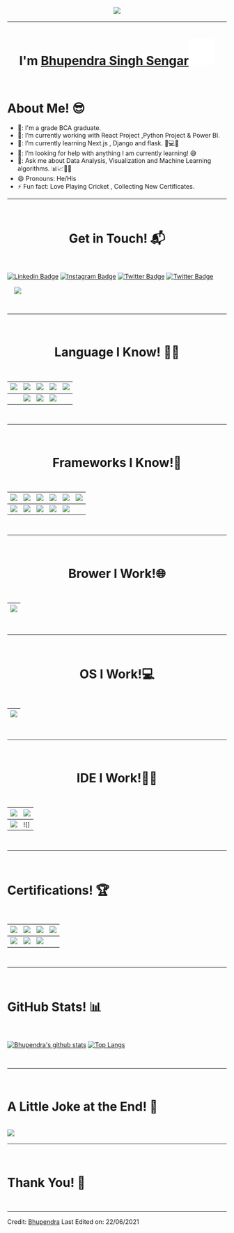 <p align="center">
  <img src="https://miro.medium.com/max/2048/1*OohqW5DGh9CQS4hLY5FXzA.png" height="230"/>
</p>
<hr>
<h1 align="center">I'm <a href="https://github.com/Aryagm">Bhupendra Singh Sengar<a><img src="https://github.com/Kathryn-Jie/Kathryn-Jie/blob/main/wave.gif" width="60px"/></h1>
<Br>
<h1>About Me! 😎</h1>

- 🏫: I'm a grade BCA graduate.
- 🔭: I’m currently working with React Project ,Python Project & Power BI.
- 🌱: I’m currently learning Next.js , Django and flask. 🧠💻🤖
- 🤔: I’m looking for help with anything I am currently learning! 😅
- 💬: Ask me about Data Analysis, Visualization and Machine Learning algorithms. 📊📈🤖🧠
- 😄  Pronouns: He/His
- ⚡  Fun fact: Love Playing Cricket , Collecting New Certificates.
  
<hr>
<Br>
<h1 align="center">Get in Touch! 📬</h1>
<Br>
<p align="center">
  
[![Linkedin Badge](https://img.shields.io/badge/LinkedIn-0077B5?style=for-the-badge&logo=linkedin&logoColor=white=https://www.linkedin.com/in/bhupendra-singh-sengar-20a59b184/)](https://www.linkedin.com/in/bhupendra-singh-sengar-20a59b184/)
[![Instagram Badge](https://img.shields.io/badge/Instagram-E4405F?style=for-the-badge&logo=instagram&logoColor=white=https://www.instagram.com/innocent_cute_handsome/)](https://www.instagram.com/innocent_cute_handsome/)
[![Twitter Badge](https://img.shields.io/badge/Twitter-1DA1F2?style=for-the-badge&logo=twitter&logoColor=white=https://www.twitter.com/Bhupendra000888)](https://www.twitter.com/Bhupendra000888)
[![Twitter Badge](https://img.shields.io/badge/Codepen-000000?style=for-the-badge&logo=codepen&logoColor=white=https://www.twitter.com/bhupendra-singh-sengar)](https://www.twitter.com/bhupendra-singh-sengar)
  
 &nbsp;&nbsp;&nbsp;  <a href="mailto:bhupe7017@gmail.com" target="blank"><img align="center" src="https://img.shields.io/badge/bhupe7017@gmail.com-D14836?style=for-the-badge&logo=gmail&logoColor=white" /></a>
</p>
  
<Br>
<hr>
<Br>
<h1 align="center">Language I Know! 🤸‍♂</h1>
<Br>
  
|![](https://img.shields.io/badge/Python-FFD43B?style=for-the-badge&logo=python&logoColor=darkgreen)|![](https://img.shields.io/badge/JavaScript-323330?style=for-the-badge&logo=javascript&logoColor=F7DF1E)|![](https://img.shields.io/badge/C-00599C?style=for-the-badge&logo=c&logoColor=white)|![](https://img.shields.io/badge/Javascript-FFD50C?style=for-the-badge&logo=Javascript&logoColor=black)|![](https://img.shields.io/badge/Html-FFD50C?style=for-the-badge&logo=Html&logoColor=black)|
|---|---|---|---|---|
|![]()|![](https://img.shields.io/badge/PHP-777BB4?style=for-the-badge&logo=php&logoColor=white)|![](https://img.shields.io/badge/JavaScript-323330?style=for-the-badge&logo=javascript&logoColor=F7DF1E)|![](https://img.shields.io/badge/And%20More!-yellow?style=fond%20More!-yellow?style=for-the-badge)
<br>
<hr>
<Br>
<h1 align="center">Frameworks I Know!🚀</h1>
<Br>

|![](https://img.shields.io/badge/Node.js-339933?style=for-the-badge&logo=nodedotjs&logoColor=white)|![](https://img.shields.io/badge/npm-CB3837?style=for-the-badge&logo=npm&logoColor=white)|![](https://img.shields.io/badge/Expo-1B1F23?style=for-the-badge&logo=expo&logoColor=white)|![](https://img.shields.io/badge/Bootstrap-563D7C?style=for-the-badge&logo=bootstrap&logoColor=white)|![](https://img.shields.io/badge/Material--UI-0081CB?style=for-the-badge&logo=material-ui&logoColor=white)|![](https://img.shields.io/badge/React-20232A?style=for-the-badge&logo=react&logoColor=61DAFB)|
|---|---|---|---|---|---|
|![](https://img.shields.io/badge/Redux-593D88?style=for-the-badge&logo=redux&logoColor=white)|![](https://img.shields.io/badge/React_Router-CA4245?style=for-the-badge&logo=react-router&logoColor=white)|![](https://img.shields.io/badge/Django-092E20?style=for-the-badge&logo=django&logoColor=green)|![](https://img.shields.io/badge/next.js-000000?style=for-the-badge&logo=nextdotjs&logoColor=white)|![](https://img.shields.io/badge/PowerBI-F2C811?style=for-the-badge&logo=Power%20BI&logoColor=white)||![](|![](https://img.shields.io/badge/And%20More!-yellow?style=for-the-badge)|


<br>
<hr>
<Br>

<h1 align="center">Brower I Work!🌐</h1>
<Br>
  
|![](https://img.shields.io/badge/Google_chrome-4285F4?style=for-the-badge&logo=Google-chrome&logoColor=white)
|---|

<br>
<hr>
<Br>


<h1 align="center">OS I Work!💻</h1>
<Br>
  
|![](https://img.shields.io/badge/Windows-0078D6?style=for-the-badge&logo=windows&logoColor=white)
|---|

<br>
<hr>
<Br>

<h1 align="center">IDE I Work!👩‍💻</h1>
<Br>
  
|![](https://img.shields.io/badge/Visual_Studio-5C2D91?style=for-the-badge&logo=visual%20studio&logoColor=white)|![](https://img.shields.io/badge/Visual_Studio_Code-0078D4?style=for-the-badge&logo=visual%20studio%20code&logoColor=white)
|---|---|
|![](https://img.shields.io/badge/Atom-66595C?style=for-the-badge&logo=Atom&logoColor=white)|![]
  
<Br>
<hr>
<Br>
<h1>Certifications! 🏆</h1>
<Br>
  
|[![](https://img.shields.io/badge/Introduction%20to%20Python-red?style=for-the-badge)](https://certificates.simplicdn.net/share/2983492_1635428125.pdf)|[![](https://img.shields.io/badge/Intermediate%20Python-blue?style=for-the-badge)](https://certificates.simplicdn.net/share/2983492_1635428125.pdf)|[![](https://img.shields.io/badge/free%20code%20camp-27273D?style=for-the-badge&logo=freecodecamp&logoColor=white)](https://www.freecodecamp.org/certification/bhupe7017/responsive-web-design)|[![](https://img.shields.io/badge/Python%20Toolbox%20-I-orange?style=for-the-badge)](https://certificates.simplicdn.net/share/2983492_1635428125.pdf)|
|---|---|---|---|
|[![](https://img.shields.io/badge/Great%20Learning-103bb3?style=for-the-badge&logo=GrateLearning&logoColor=white)](https://olympus1.greatlearning.in/course_certificate/KIKZYBBS)|[![](https://img.shields.io/badge/Great%20Learning-103bb3?style=for-the-badge&logo=GrateLearning&logoColor=white)](https://olympus1.greatlearning.in/course_certificate/LUJVWJMD)|[![](https://img.shields.io/badge/Great%20Learning-103bb3?style=for-the-badge&logo=GrateLearning&logoColor=white)](https://olympus1.greatlearning.in/course_certificate/XGPKVIQN)|
 

<Br>
<hr>
<Br>
<h1>GitHub Stats! 📊</h1>
<Br>
  
[![Bhupendra's github stats](https://github-readme-stats.vercel.app/api?username=Bhupe7017&show_icons=true&theme=merko)](https://github.com/Bhupe7017/github-readme-stats) [![Top Langs](https://github-readme-stats.vercel.app/api/top-langs/?username=Bhupe7017&layout=compact&theme=merko)](https://github.com/bhupe7017/github-readme-stats)

 
<Br>
<hr>
<Br>
<h1>A Little Joke at the End! 🤣</h1>
<Br>
  
<img src="https://ih1.redbubble.net/image.471887531.0381/raf,750x1000,075,t,000000:44f0b734a5.u4.jpg"/>
  
  
  
<Br>
<hr>
<Br>
<h1>Thank You! 🤵 </h1>
<Br>

------
  
Credit: [Bhupendra]()
Last Edited on: 22/06/2021
